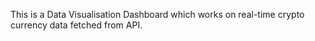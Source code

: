 This is a Data Visualisation Dashboard which works on real-time crypto currency data fetched from API.
